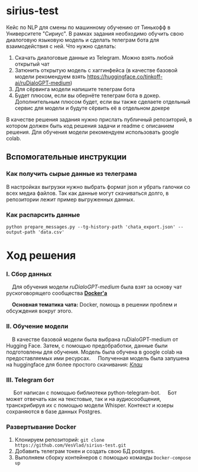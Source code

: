 # sirius-test
Кейс по NLP для смены по машинному обучению от Тинькофф в Университете "Сириус".
В рамках задания необходимо обучить свою диалоговую языковую модель и сделать телеграм бота для взаимодействия с ней.
Что нужно сделать:
1) Скачать диалоговые данные из Telegram. Можно взять любой открытый чат
2) Затюнить открытую модель с хаггинфейса (в качестве базовой модели рекомендуем взять https://huggingface.co/tinkoff-ai/ruDialoGPT-medium)
3) Для сёрвинга модели напишите телеграм бота
4) Будет плюсом, если вы обернёте телеграм бота в докер. Дополнительным плюсом будет, если вы также сделаете отдельный сервис для модели и будуте сёрвить её в отдельном докере

В качестве решения задания нужно прислать публичный репозиторий, в котором должен быть код решения задачи и readme с описанием решения. Для обучения модели рекомендуем использовать google colab.

## Вспомогательные инструкции

### Как получить сырые данные из телеграма

В настройках выгрузки нужно выбрать формат json и убрать галочки со всех медиа файлов. Так как данные могут скачиваться долго, в репозитории лежит пример выгруженных данных.

### Как распарсить данные

`python prepare_messages.py --tg-history-path 'chata_export.json' --output-path 'data.csv'`

# Ход решения
### I. Cбор данных
&nbsp;&nbsp;&nbsp;&nbsp;Для обучения модели *ruDialoGPT-medium* была взят за основу чат рускоговорящего сообщества **[Docker'а](https://t.me/docker_ru)** 

&nbsp;&nbsp;&nbsp;&nbsp;**Основная тематика чата:** Docker, помощь в решении проблем и обсуждения вокруг этого.

### II. Обучение модели
&nbsp;&nbsp;&nbsp;&nbsp;В качестве базовой модели была выбрана ruDialoGPT-medium от Hugging Face. Затем, с помощью предобработки, данные были подготовлены для обучения. Модель была обучена в google colab на предоставляемых ими ресурсах.
&nbsp;&nbsp;&nbsp;&nbsp;Полученная модель была запушена на huggingface для более простого скачивания: *[Клац](https://huggingface.co/Vlad00k/DockerRuDialoGPT-medium)*

### III. Telegram бот

&nbsp;&nbsp;&nbsp;&nbsp; Бот написан с помощью библиотеки python-telegram-bot. 
&nbsp;&nbsp;&nbsp;&nbsp;Бот может отвечать как на текстовые, так и на аудиосообщения, транскрибируя их с помощью модели Whisper. Контекст и юзеры сохраняются в базе данных Postgres.

### Развертывание Docker
1. Клонируем репозиторий:  `git clone https://github.com/VesVlad/sirius-test.git`
2. Добавить телеграм токен и создать свою БД postgres.  
3. Выполняем сборку контейнеров с помощью команды `Docker-compose up`






